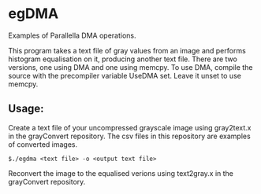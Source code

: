 # egDMA
Examples of Parallella DMA operations.

This program takes a text file of gray values from an image and performs histogram equalisation on it, producing another text file. There are two versions, one using DMA and one using memcpy. To use DMA, compile the source with the precompiler variable UseDMA set. Leave it unset to use memcpy.

## Usage:

Create a text file of your uncompressed grayscale image using gray2text.x in the grayConvert repository. The csv files in this repository are examples of converted images.

```
$./egdma <text file> -o <output text file>
```

Reconvert the image to the equalised verions using text2gray.x in the grayConvert repository.
